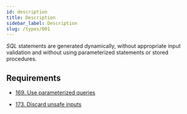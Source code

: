 ```yaml
---
id: description
title: Description
sidebar_label: Description
slug: /types/001
---
```


*SQL* statements are generated dynamically,
without appropriate input validation
and without using parameterized statements
or stored procedures.

## Requirements

- [169. Use parameterized queries](/criteria/source/169)

- [173. Discard unsafe inputs](/criteria/source/173)

